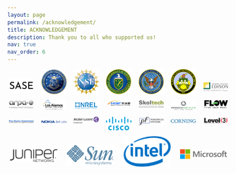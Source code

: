 ```yaml
---
layout: page
permalink: /acknowledgement/
title: ACKNOWLEDGEMENT
description: Thank you to all who supported us!
nav: true
nav_order: 6
---
```

<div style="margin-bottom: 10px; display: flex; justify-content: center;">
  <div style="display: grid; grid-template-columns: repeat(7, 1fr); gap: 10px;">
  <div style="text-align: center;">
      <img src="..\assets\img\sponsor\3_sase-logo.png" style="width: 90%; max-width: 90%; height: auto; margin-top:20px;">
    </div>
    <div style="text-align: center;">
      <img src="..\assets\img\sponsor\8_AFOSR-logo.jpg" style="width: 90%; max-width: 90%; height: auto;">
    </div>
    <div style="text-align: center;">
      <img src="..\assets\img\sponsor\2_NSF-logo.png" style="width: 90%; max-width: 90%; height: auto;">
    </div>
    <div style="text-align: center;">
      <img src="..\assets\img\sponsor\4_DOE-logo.png" style="width: 90%; max-width: 90%; height: auto;">
    </div>
    <div style="text-align: center;">
      <img src="..\assets\img\sponsor\5_DTRA-logo.png" style="width: 90%; max-width: 90%; height: auto;">
    </div>
    <div style="text-align: center;">
      <img src="..\assets\img\sponsor\7_ARO-logo.png" style="width: 90%; max-width: 90%; height: auto;">
    </div>
    <div style="text-align: center;">
      <img src="..\assets\img\sponsor\6_SCE-logo.jpg" style="margin-top:30px; width: 90%; max-width: 90%; height: auto;">
    </div>
  </div>
</div>

<div style="margin-bottom: 10px; display: flex; justify-content: center;">
  <div style="display: grid; grid-template-columns: repeat(7, 1fr); gap: 10px;">
    <div style="text-align: center;">
      <img src="..\assets\img\sponsor\1_arpae-logo.jpg" style="width: 90%; max-width: 90%; height: auto;">
    </div>
    <div style="text-align: center;">
      <img src="..\assets\img\sponsor\9_Los-Alamos-logo.png" style="width: 90%; max-width: 90%; height: auto;">
    </div>
    <div style="text-align: center;">
      <img src="..\assets\img\sponsor\10_NREL-logo-blue.png" style="width: 90%; max-width: 90%; height: auto;">
    </div>
    <div style="text-align: center;">
      <img src="..\assets\img\sponsor\11_MOST-logo.png" style="width: 90%; max-width: 90%; height: auto;">
    </div>
    <div style="text-align: center;">
      <img src="..\assets\img\sponsor\12_skoltech-logo.png" style="width: 90%; max-width: 90%; height: auto;">
    </div>
    <div style="text-align: center;">
      <img src="..\assets\img\sponsor\13_resnick-logo.jpg" style="width: 90%; max-width: 90%; height: auto;">
    </div>
    <div style="text-align: center;">
      <img src="..\assets\img\sponsor\14_FLOW-logo-color.png" style="width: 90%; max-width: 90%; height: auto;">
    </div>
  </div>
</div>

<div style="margin-bottom: 10px; display: flex; justify-content: center;">
  <div style="display: grid; grid-template-columns: repeat(7, 1fr); gap: 10px;">
    <div style="text-align: center;">
      <img src="..\assets\img\sponsor\15_Okawa-Foundation-title.png" style="width: 90%; max-width: 90%; height: auto;">
    </div>
    <div style="text-align: center;">
      <img src="..\assets\img\sponsor\16_NOKIA-Bell-Labs-logo.png" style="width: 90%; max-width: 90%; height: auto;">
    </div>
    <div style="text-align: center;">
      <img src="..\assets\img\sponsor\17_Alcatel-Lucent-Enterprise-logo.svg" style="width: 90%; max-width: 90%; height: auto;">
    </div>
    <div style="text-align: center;">
      <img src="..\assets\img\sponsor\18_Cisco-logo.svg" style="width: 90%; max-width: 90%; height: auto;">
    </div>
    <div style="text-align: center;">
      <img src="..\assets\img\sponsor\19_PowerFlex-Systems-Logo.svg" style="width: 90%; max-width: 90%; height: auto;">
    </div>
    <div style="text-align: center;">
      <img src="..\assets\img\sponsor\20_corning-logo.svg" style="width: 90%; max-width: 90%; height: auto;">
    </div>
    <div style="text-align: center;">
      <img src="..\assets\img\sponsor\21_Level3-logo.svg" style="width: 90%; max-width: 90%; height: auto;">
    </div>
  </div>
</div>

<div style="margin-bottom: 10px; display: flex; justify-content: center;">
  <div style="display: grid; grid-template-columns: repeat(4, 1fr); gap: 10px;">
    <div style="text-align: center;">
      <img src="..\assets\img\sponsor\22_juniper-networks-logo.svg" style="width: 90%; max-width: 90%; height: auto; margin-top:30px;">
    </div>
    <div style="text-align: center;">
      <img src="..\assets\img\sponsor\23_Sun-logo.svg" style="width: 90%; max-width: 90%; height: auto; margin-top:20px;">
    </div>
    <div style="text-align: center;">
      <img src="..\assets\img\sponsor\24_Intel-logo.svg" style="width: 90%; max-width: 90%; height: auto;">
    </div>
    <div style="text-align: center;">
      <img src="..\assets\img\sponsor\25_Microsoft-logo.svg" style="margin-top:30px;width: 90%; max-width: 90%; height: auto;">
    </div>
  </div>
</div>
